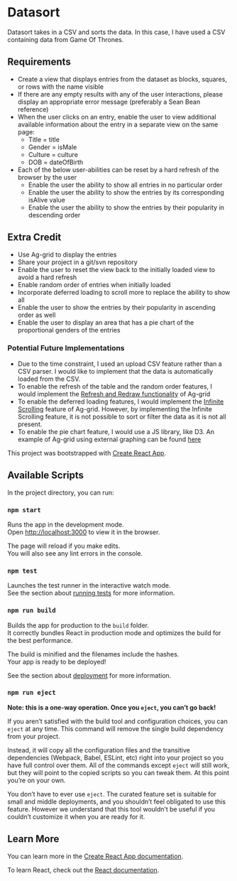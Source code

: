 # Datasort

Datasort takes in a CSV and sorts the data. In this case, I have used a CSV containing data from Game Of Thrones.

## Requirements

- Create a view that displays entries from the dataset as blocks, squares, or rows with the
  name visible
- If there are any empty results with any of the user interactions, please display an
  appropriate error message (preferably a Sean Bean reference)
- When the user clicks on an entry, enable the user to view additional available information
  about the entry in a separate view on the same page:
  - Title = title
  - Gender = isMale
  - Culture = culture
  - DOB = dateOfBirth
- Each of the below user-abilities can be reset by a hard refresh of the browser by the user
  - Enable the user the ability to show all entries in no particular order
  - Enable the user the ability to show the entries by its corresponding isAlive value
  - Enable the user the ability to show the entries by their popularity in descending
    order

## Extra Credit

- Use Ag-grid to display the entries
- Share your project in a git/svn repository
- Enable the user to reset the view back to the initially loaded view to avoid a hard refresh
- Enable random order of entries when initially loaded
- Incorporate deferred loading to scroll more to replace the ability to show all
- Enable the user to show the entries by their popularity in ascending order as well
- Enable the user to display an area that has a pie chart of the proportional genders of the
  entries

### Potential Future Implementations

- Due to the time constraint, I used an upload CSV feature rather than a CSV parser. I would like to implement that the data is automatically loaded from the CSV.
- To enable the refresh of the table and the random order features, I would implement the [Refresh and Redraw functionality](https://www.ag-grid.com/javascript-grid-refresh/) of Ag-grid
- To enable the deferred loading features, I would implement the [Infinite Scrolling](https://www.ag-grid.com/javascript-grid-infinite-scrolling/) feature of Ag-grid. However, by implementing the Infinite Scrolling feature, it is not possible to sort or filter the data as it is not all present.
- To enable the pie chart feature, I would use a JS library, like D3. An example of Ag-grid using external graphing can be found [here](https://www.ag-grid.com/javascript-grid-graphing/)

This project was bootstrapped with [Create React App](https://github.com/facebook/create-react-app).

## Available Scripts

In the project directory, you can run:

### `npm start`

Runs the app in the development mode.<br>
Open [http://localhost:3000](http://localhost:3000) to view it in the browser.

The page will reload if you make edits.<br>
You will also see any lint errors in the console.

### `npm test`

Launches the test runner in the interactive watch mode.<br>
See the section about [running tests](https://facebook.github.io/create-react-app/docs/running-tests) for more information.

### `npm run build`

Builds the app for production to the `build` folder.<br>
It correctly bundles React in production mode and optimizes the build for the best performance.

The build is minified and the filenames include the hashes.<br>
Your app is ready to be deployed!

See the section about [deployment](https://facebook.github.io/create-react-app/docs/deployment) for more information.

### `npm run eject`

**Note: this is a one-way operation. Once you `eject`, you can’t go back!**

If you aren’t satisfied with the build tool and configuration choices, you can `eject` at any time. This command will remove the single build dependency from your project.

Instead, it will copy all the configuration files and the transitive dependencies (Webpack, Babel, ESLint, etc) right into your project so you have full control over them. All of the commands except `eject` will still work, but they will point to the copied scripts so you can tweak them. At this point you’re on your own.

You don’t have to ever use `eject`. The curated feature set is suitable for small and middle deployments, and you shouldn’t feel obligated to use this feature. However we understand that this tool wouldn’t be useful if you couldn’t customize it when you are ready for it.

## Learn More

You can learn more in the [Create React App documentation](https://facebook.github.io/create-react-app/docs/getting-started).

To learn React, check out the [React documentation](https://reactjs.org/).
